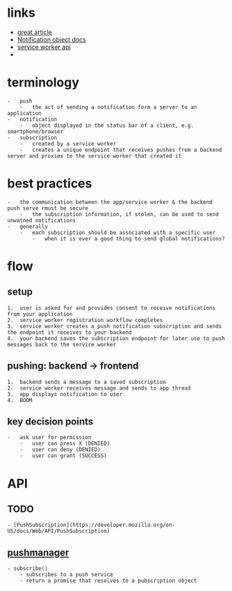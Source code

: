 # links
- [great article](https://itnext.io/an-introduction-to-web-push-notifications-a701783917ce)
- [Notification object docs](https://developer.mozilla.org/en-US/docs/Web/API/ServiceWorkerRegistration/showNotification#Parameters)
- [service worker api](https://developer.mozilla.org/en-US/docs/Web/API/Service_Worker_API)
- 

# terminology 
	-	push
		-	the act of sending a notification form a server to an application 
	-	notification 
		-	object displayed in the status bar of a client, e.g. smartphone/browser 
	-	subscription 
		-	created by a service worker
		-	creates a unique endpoint that receives pushes from a backend server and proxies to the service worker that created it


# best practices 
	-	the communication between the app/service worker & the backend push serve rmust be secure 
		-	the subscription information, if stolen, can be used to send unwatned notifications 
	-	generally 
		-	each subscription should be associated with a specific user 
			-	when it is ever a good thing to send global notifications?

# flow 
## setup
	1.	user is asked for and provides consent to receive notifications from your application 
	2.	service worker registration workflow completes 
	3.	service worker creates a push notification subscription and sends the endpoint it receives to your backend
	4.	your backend saves the subscription endpoint for later use to push messages back to the service worker

## pushing: backend -> frontend 
	1.	backend sends a message to a saved subscription 
	2.	service worker receives message and sends to app thread 
	3.	app displays notification to user 
	4.	BOOM

## key decision points 
	- 	ask user for permission 
		- 	user can press X (DENIED)
		- 	user can deny (DENIED)
		- 	user can grant (SUCCESS)


# API 
## TODO 
	- [PushSubscription](https://developer.mozilla.org/en-US/docs/Web/API/PushSubscription)
## [pushmanager](https://developer.mozilla.org/en-US/docs/Web/API/PushManager)
	- subscribe()
		- subscribes to a push service 
		- return a promise that resolves to a pubscription object